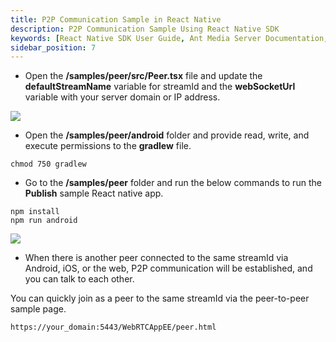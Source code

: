 ```yaml
---
title: P2P Communication Sample in React Native
description: P2P Communication Sample Using React Native SDK 
keywords: [React Native SDK User Guide, Ant Media Server Documentation, Ant Media Server Tutorials]
sidebar_position: 7
---
```


* Open the **/samples/peer/src/Peer.tsx** file and update the **defaultStreamName** variable for streamId and the **webSocketUrl** variable with your server domain or IP address.

![](@site/static/img/image-1654599250441.png)

* Open the **/samples/peer/android** folder and provide read, write, and execute permissions to the **gradlew** file.

```shell
chmod 750 gradlew
```

* Go to the **/samples/peer** folder and run the below commands to run the **Publish** sample React native app.

```shell
npm install
npm run android
```

![](@site/static/img/image-1654601111460.png)

* When there is another peer connected to the same streamId via Android, iOS, or the web,  P2P communication will be established, and you can talk to each other. 

You can quickly join as a peer to the same streamId via the peer-to-peer sample page.

`https://your_domain:5443/WebRTCAppEE/peer.html`

